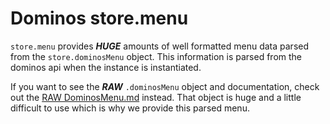 # Dominos store.menu

`store.menu` provides ***HUGE*** amounts of well formatted menu data parsed from the `store.dominosMenu` object. This information is parsed from the dominos api when the instance is instantiated.

If you want to see the ***RAW*** `.dominosMenu` object and documentation, check out the [RAW DominosMenu.md](https://github.com/RIAEvangelist/node-dominos-pizza-api/blob/v3.x/docs/DominosMenu.md) instead. That object is huge and a little difficult to use which is why we provide this parsed menu.

